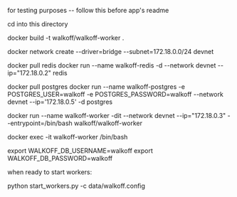 for testing purposes -- follow this before app's readme

cd into this directory

docker build -t walkoff/walkoff-worker .

docker network create --driver=bridge --subnet=172.18.0.0/24 devnet

docker pull redis
docker run --name walkoff-redis -d --network devnet --ip="172.18.0.2" redis

docker pull postgres
docker run --name walkoff-postgres -e POSTGRES_USER=walkoff -e POSTGRES_PASSWORD=walkoff --network devnet --ip='172.18.0.5' -d postgres

docker run --name walkoff-worker -dit --network devnet --ip="172.18.0.3" --entrypoint=/bin/bash walkoff/walkoff-worker

docker exec -it walkoff-worker /bin/bash

export WALKOFF_DB_USERNAME=walkoff
export WALKOFF_DB_PASSWORD=walkoff


when ready to start workers:

python start_workers.py -c data/walkoff.config
